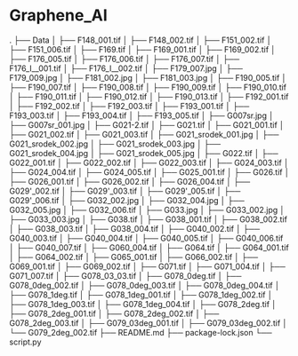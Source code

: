 # Graphene_AI
.
├── Data
│   ├── F148_001.tif
│   ├── F148_002.tif
│   ├── F151_002.tif
│   ├── F151_006.tif
│   ├── F169.tif
│   ├── F169_001.tif
│   ├── F169_002.tif
│   ├── F176_005.tif
│   ├── F176_006.tif
│   ├── F176_007.tif
│   ├── F176_I__001.tif
│   ├── F176_I__002.tif
│   ├── F179_007.jpg
│   ├── F179_009.jpg
│   ├── F181_002.jpg
│   ├── F181_003.jpg
│   ├── F190_005.tif
│   ├── F190_007.tif
│   ├── F190_008.tif
│   ├── F190_009.tif
│   ├── F190_010.tif
│   ├── F190_011.tif
│   ├── F190_012.tif
│   ├── F190_013.tif
│   ├── F192_001.tif
│   ├── F192_002.tif
│   ├── F192_003.tif
│   ├── F193_001.tif
│   ├── F193_003.tif
│   ├── F193_004.tif
│   ├── F193_005.tif
│   ├── G007sr.jpg
│   ├── G007sr_001.jpg
│   ├── G021-2.tif
│   ├── G021.tif
│   ├── G021_001.tif
│   ├── G021_002.tif
│   ├── G021_003.tif
│   ├── G021_srodek_001.jpg
│   ├── G021_srodek_002.jpg
│   ├── G021_srodek_003.jpg
│   ├── G021_srodek_004.jpg
│   ├── G021_srodek_005.jpg
│   ├── G022.tif
│   ├── G022_001.tif
│   ├── G022_002.tif
│   ├── G022_003.tif
│   ├── G024_003.tif
│   ├── G024_004.tif
│   ├── G024_005.tif
│   ├── G025_001.tif
│   ├── G026.tif
│   ├── G026_001.tif
│   ├── G026_002.tif
│   ├── G026_004.tif
│   ├── G029'_002.tif
│   ├── G029'_003.tif
│   ├── G029'_005.tif
│   ├── G029'_006.tif
│   ├── G032_002.jpg
│   ├── G032_004.jpg
│   ├── G032_005.jpg
│   ├── G032_006.tif
│   ├── G033.jpg
│   ├── G033_002.jpg
│   ├── G033_003.jpg
│   ├── G038.tif
│   ├── G038_001.tif
│   ├── G038_002.tif
│   ├── G038_003.tif
│   ├── G038_004.tif
│   ├── G040_002.tif
│   ├── G040_003.tif
│   ├── G040_004.tif
│   ├── G040_005.tif
│   ├── G040_006.tif
│   ├── G040_007.tif
│   ├── G060_004.tif
│   ├── G064.tif
│   ├── G064_001.tif
│   ├── G064_002.tif
│   ├── G065_001.tif
│   ├── G066_002.tif
│   ├── G069_001.tif
│   ├── G069_002.tif
│   ├── G071.tif
│   ├── G071_004.tif
│   ├── G071_007.tif
│   ├── G078_03_03.tif
│   ├── G078_0deg.tif
│   ├── G078_0deg_002.tif
│   ├── G078_0deg_003.tif
│   ├── G078_0deg_004.tif
│   ├── G078_1deg.tif
│   ├── G078_1deg_001.tif
│   ├── G078_1deg_002.tif
│   ├── G078_1deg_003.tif
│   ├── G078_1deg_004.tif
│   ├── G078_2deg.tif
│   ├── G078_2deg_001.tif
│   ├── G078_2deg_002.tif
│   ├── G078_2deg_003.tif
│   ├── G079_03deg_001.tif
│   ├── G079_03deg_002.tif
│   └── G079_2deg_002.tif
├── README.md
├── package-lock.json
└── script.py